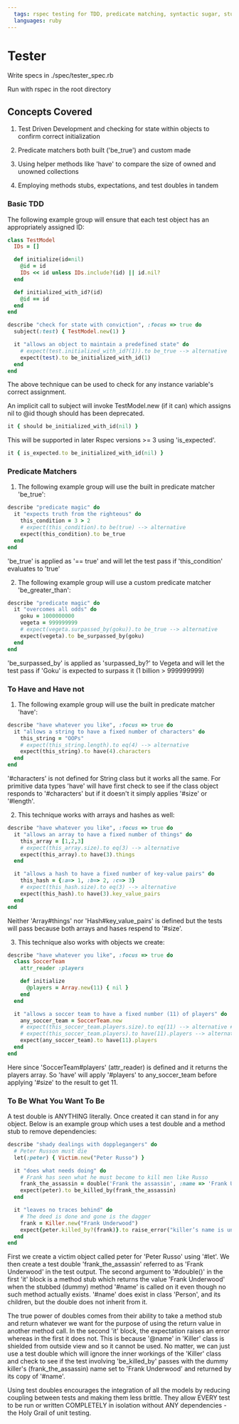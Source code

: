 ```yaml
---
  tags: rspec testing for TDD, predicate matching, syntactic sugar, stubs and doubles
  languages: ruby
---
```


# Tester 

Write specs in ./spec/tester_spec.rb

Run with rspec in the root directory

## Concepts Covered

1. Test Driven Development and checking for state within objects to confirm correct initialization

2. Predicate matchers both built ('be_true') and custom made

3. Using helper methods like 'have' to compare the size of owned and unowned collections

4. Employing methods stubs, expectations, and test doubles in tandem

### Basic TDD

The following example group will ensure that each test object has an appropriately assigned ID:

```ruby
class TestModel
  IDs = []

  def initialize(id=nil)
    @id = id
    IDs << id unless IDs.include?(id) || id.nil?
  end

  def initialized_with_id?(id)
    @id == id
  end
end

describe "check for state with conviction", :focus => true do
  subject(:test) { TestModel.new(1) }

  it "allows an object to maintain a predefined state" do
    # expect(test.initialized_with_id?(1)).to be_true --> alternative
    expect(test).to be_initialized_with_id(1)
  end
end
```
The above technique can be used to check for any instance variable's correct assignment. 

An implicit call to subject will invoke TestModel.new (if it can) which assigns nil to @id though should has been deprecated.
```ruby
it { should be_initialized_with_id(nil) } 
```

This will be supported in later Rspec versions >= 3 using 'is_expected'.
```ruby
it { is_expected.to be_initialized_with_id(nil) }
```

### Predicate Matchers

1. The following example group will use the built in predicate matcher 'be_true':

```ruby
describe "predicate magic" do  
  it "expects truth from the righteous" do
    this_condition = 3 > 2
    # expect(this_condition).to be(true) --> alternative
    expect(this_condition).to be_true
  end
end
```
'be_true' is applied as '== true' and will let the test pass if 'this_condition' evaluates to 'true'

2. The following example group will use a custom predicate matcher 'be_greater_than':

```ruby
describe "predicate magic" do  
  it "overcomes all odds" do
    goku = 1000000000
    vegeta = 999999999
    # expect(vegeta.surpassed_by(goku)).to be_true --> alternative
    expect(vegeta).to be_surpassed_by(goku)
  end
end
```
'be_surpassed_by' is applied as 'surpassed_by?' to Vegeta and will let the test pass if 'Goku' is expected to surpass it (1 billion > 999999999)

### To Have and Have not

1. The following example group will use the built in predicate matcher 'have':

```ruby
describe "have whatever you like", :focus => true do
  it "allows a string to have a fixed number of characters" do
    this_string = "OOPs"
    # expect(this_string.length).to eq(4) --> alternative
    expect(this_string).to have(4).characters
  end
end
```
'#characters' is not defined for String class but it works all the same. For primitive data types 'have' will have first check to see if the class object responds to '#characters' but if it doesn't it simply applies '#size' or '#length'. 

2. This technique works with arrays and hashes as well:

```ruby
describe "have whatever you like", :focus => true do
  it "allows an array to have a fixed number of things" do
    this_array = [1,2,3]
    # expect(this_array.size).to eq(3) --> alternative
    expect(this_array).to have(3).things
  end

  it "allows a hash to have a fixed number of key-value pairs" do
    this_hash = {:a=> 1, :b=> 2, :c=> 3}
    # expect(this_hash.size).to eq(3) --> alternative
    expect(this_hash).to have(3).key_value_pairs
  end
end
```
Neither 'Array#things' nor 'Hash#key_value_pairs' is defined but the tests will pass because both arrays and hases respend to '#size'.

3. This technique also works with objects we create:

```ruby
describe "have whatever you like", :focus => true do
  class SoccerTeam
    attr_reader :players

    def initialize
      @players = Array.new(11) { nil }
    end
  end

  it "allows a soccer team to have a fixed number (11) of players" do
    any_soccer_team = SoccerTeam.new
    # expect(this_soccer_team.players.size).to eq(11) --> alternative # 1 - original formulation
    # expect(this_soccer_team.players).to have(11).players --> alternative # 2 - default have formulation
    expect(any_soccer_team).to have(11).players
  end
end
```
Here since 'SoccerTeam#players' (attr_reader) is defined and it returns the players array. So 'have' will apply '#players' to any_soccer_team before applying '#size' to the result to get 11.

### To Be What You Want To Be

A test double is ANYTHING literally. Once created it can stand in for any object. Below is an example group which uses a test double and a method stub to remove dependencies:

```ruby
describe "shady dealings with dopplegangers" do
  # Peter Russon must die
  let(:peter) { Victim.new("Peter Russo") }

  it "does what needs doing" do
    # Frank has seen what he must become to kill men like Russo
    frank_the_assassin = double('Frank the assassin', :name => 'Frank Underwood')
    expect(peter).to be_killed_by(frank_the_assassin)
  end

  it "leaves no traces behind" do
    # The deed is done and gone is the dagger
    frank = Killer.new("Frank Underwood")
    expect{peter.killed_by?(frank)}.to raise_error("killer’s name is unknown")
  end
end
```
First we create a victim object called peter for 'Peter Russo' using '#let'. We then create a test double 'frank_the_assassin' referred to as 'Frank Underwood' in the test output. The second argument to '#double()' in the first 'it' block is a method stub which returns the value 'Frank Underwood' when the stubbed (dummy) method '#name' is called on it even though no such method actually exists. '#name' does exist in class 'Person', and its children, but the double does not inherit from it.

The true power of doubles comes from their ability to take a method stub and return whatever we want for the purpose of using the return value in another method call. In the second 'it' block, the expectation raises an error whereas in the first it does not. This is because '@name' in 'Killer' class is shielded from outside view and so it cannot be used. No matter, we can just use a test double which will ignore the inner workings of the 'Killer' class and check to see if the test involving 'be_killed_by' passes with the dummy killer's (frank_the_assassin) name set to 'Frank Underwood' and returned by its copy of '#name'.

Using test doubles encourages the integration of all the models by reducing coupling between tests and making them less brittle. They allow EVERY test to be run or written COMPLETELY in isolation without ANY dependencies - the Holy Grail of unit testing.









  